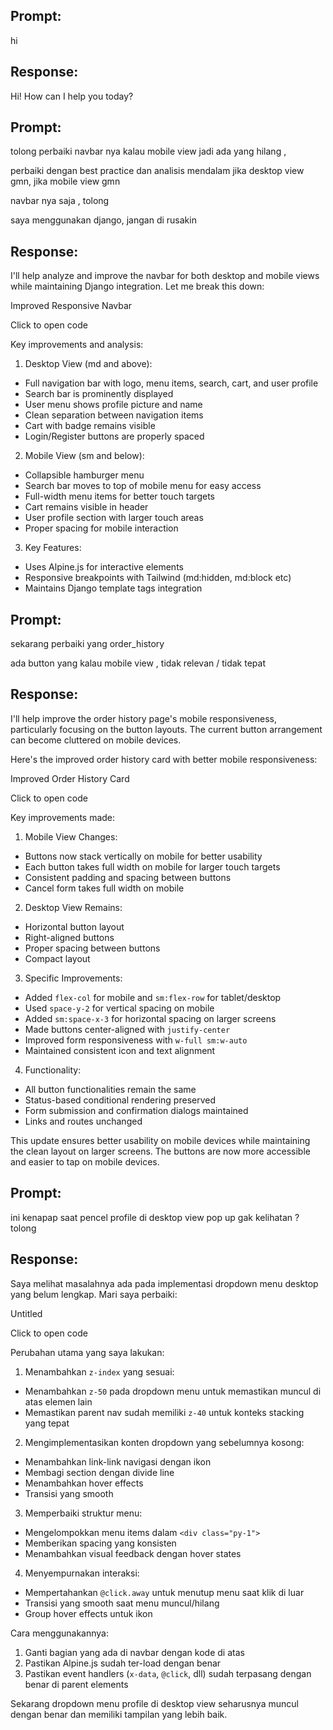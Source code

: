 ## Prompt:
hi

## Response:
Hi! How can I help you today?

## Prompt:
tolong perbaiki navbar nya kalau mobile view jadi ada yang hilang ,

perbaiki dengan best practice dan analisis mendalam jika desktop view gmn, jika mobile view gmn

navbar nya saja , tolong

saya menggunakan django, jangan di rusakin

## Response:
I'll help analyze and improve the navbar for both desktop and mobile views while maintaining Django integration. Let me break this down:

Improved Responsive Navbar

Click to open code

Key improvements and analysis:

1.  Desktop View (md and above):

*   Full navigation bar with logo, menu items, search, cart, and user profile
*   Search bar is prominently displayed
*   User menu shows profile picture and name
*   Clean separation between navigation items
*   Cart with badge remains visible
*   Login/Register buttons are properly spaced

2.  Mobile View (sm and below):

*   Collapsible hamburger menu
*   Search bar moves to top of mobile menu for easy access
*   Full-width menu items for better touch targets
*   Cart remains visible in header
*   User profile section with larger touch areas
*   Proper spacing for mobile interaction

3.  Key Features:

*   Uses Alpine.js for interactive elements
*   Responsive breakpoints with Tailwind (md:hidden, md:block etc)
*   Maintains Django template tags integration

## Prompt:
sekarang perbaiki yang order\_history

ada button yang kalau mobile view , tidak relevan / tidak tepat

## Response:
I'll help improve the order history page's mobile responsiveness, particularly focusing on the button layouts. The current button arrangement can become cluttered on mobile devices.

Here's the improved order history card with better mobile responsiveness:

Improved Order History Card

Click to open code

Key improvements made:

1.  Mobile View Changes:

*   Buttons now stack vertically on mobile for better usability
*   Each button takes full width on mobile for larger touch targets
*   Consistent padding and spacing between buttons
*   Cancel form takes full width on mobile

2.  Desktop View Remains:

*   Horizontal button layout
*   Right-aligned buttons
*   Proper spacing between buttons
*   Compact layout

3.  Specific Improvements:

*   Added `flex-col` for mobile and `sm:flex-row` for tablet/desktop
*   Used `space-y-2` for vertical spacing on mobile
*   Added `sm:space-x-3` for horizontal spacing on larger screens
*   Made buttons center-aligned with `justify-center`
*   Improved form responsiveness with `w-full sm:w-auto`
*   Maintained consistent icon and text alignment

4.  Functionality:

*   All button functionalities remain the same
*   Status-based conditional rendering preserved
*   Form submission and confirmation dialogs maintained
*   Links and routes unchanged

This update ensures better usability on mobile devices while maintaining the clean layout on larger screens. The buttons are now more accessible and easier to tap on mobile devices.

## Prompt:
ini kenapap saat pencel profile di desktop view pop up gak kelihatan ? tolong

## Response:
Saya melihat masalahnya ada pada implementasi dropdown menu desktop yang belum lengkap. Mari saya perbaiki:

Untitled

Click to open code

Perubahan utama yang saya lakukan:

1.  Menambahkan `z-index` yang sesuai:

*   Menambahkan `z-50` pada dropdown menu untuk memastikan muncul di atas elemen lain
*   Memastikan parent nav sudah memiliki `z-40` untuk konteks stacking yang tepat

2.  Mengimplementasikan konten dropdown yang sebelumnya kosong:

*   Menambahkan link-link navigasi dengan ikon
*   Membagi section dengan divide line
*   Menambahkan hover effects
*   Transisi yang smooth

3.  Memperbaiki struktur menu:

*   Mengelompokkan menu items dalam `<div class="py-1">`
*   Memberikan spacing yang konsisten
*   Menambahkan visual feedback dengan hover states

4.  Menyempurnakan interaksi:

*   Mempertahankan `@click.away` untuk menutup menu saat klik di luar
*   Transisi yang smooth saat menu muncul/hilang
*   Group hover effects untuk ikon

Cara menggunakannya:

1.  Ganti bagian <!-- Desktop Dropdown Menu --> yang ada di navbar dengan kode di atas
2.  Pastikan Alpine.js sudah ter-load dengan benar
3.  Pastikan event handlers (`x-data`, `@click`, dll) sudah terpasang dengan benar di parent elements

Sekarang dropdown menu profile di desktop view seharusnya muncul dengan benar dan memiliki tampilan yang lebih baik.

